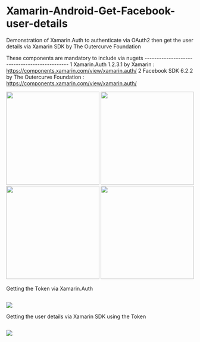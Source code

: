 # Xamarin-Android-Get-Facebook-user-details
Demonstration of Xamarin.Auth to authenticate via OAuth2 then get the user details via Xamarin SDK by The Outercurve Foundation

These components are mandatory to include via nugets ----------------------------------------------
1 Xamarin.Auth 1.2.3.1 by Xamarin : https://components.xamarin.com/view/xamarin.auth/
2 Facebook SDK 6.2.2 by The Outercurve Foundation : https://components.xamarin.com/view/xamarin.auth/


<img src="https://github.com/zayenCh/Xamarin-Android-Get-Facebook-user-details/blob/master/2FacebookInfo.png" width="250">
<img src="https://github.com/zayenCh/Xamarin-Android-Get-Facebook-user-details/blob/master/3FacebookInfo.png.png" width="250">
<img src="https://github.com/zayenCh/Xamarin-Android-Get-Facebook-user-details/blob/master/4FacebookInfo.png.png" width="250">
<img src="https://github.com/zayenCh/Xamarin-Android-Get-Facebook-user-details/blob/master/1FacebookInfo.png" width="250">



Getting the Token via Xamarin.Auth <pre></pre>
<img src="https://github.com/zayenCh/Xamarin-Android-Get-Facebook-user-details/blob/master/1getuserToken.png" >


Getting the user details via Xamarin SDK using the Token <pre></pre>
<img src="https://github.com/zayenCh/Xamarin-Android-Get-Facebook-user-details/blob/master/2getuserProfile.png" >

